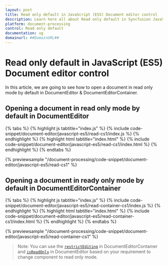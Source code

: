 ```yaml
---
layout: post
title: Read only default in JavaScript (ES5) Document editor control
description: Learn here all about Read only default in Syncfusion JavaScript (ES5) Document editor control of Syncfusion Essential JS 2 and more.
platform: document-processing
control: Read only default 
documentation: ug
domainurl: ##DomainURL##
---
```


# Read only default in JavaScript (ES5) Document editor control

In this article, we are going to see how to open a document in read only mode by default in DocumentEditor & DocumentEditorContainer.

## Opening a document in read only mode by default in DocumentEditor

{% tabs %}
{% highlight js tabtitle="index.js" %}
{% include code-snippet/document-editor/javascript-es5/read-cs1/index.js %}
{% endhighlight %}
{% highlight html tabtitle="index.html" %}
{% include code-snippet/document-editor/javascript-es5/read-cs1/index.html %}
{% endhighlight %}
{% endtabs %}

{% previewsample "/document-processing/code-snippet/document-editor/javascript-es5/read-cs1" %}

## Opening a document in ready only mode by default in DocumentEditorContainer

{% tabs %}
{% highlight js tabtitle="index.js" %}
{% include code-snippet/document-editor/javascript-es5/read-container-cs1/index.js %}
{% endhighlight %}
{% highlight html tabtitle="index.html" %}
{% include code-snippet/document-editor/javascript-es5/read-container-cs1/index.html %}
{% endhighlight %}
{% endtabs %}

{% previewsample "/document-processing/code-snippet/document-editor/javascript-es5/read-container-cs1" %}

>Note: You can use the [`restrictEditing`](https://ej2.syncfusion.com/javascript/documentation/api/document-editor/#restrictediting) in DocumentEditorContainer and [`isReadOnly`](https://ej2.syncfusion.com/javascript/documentation/api/document-editor/#isreadonly) in DocumentEditor based on your requirement to change component to read only mode.